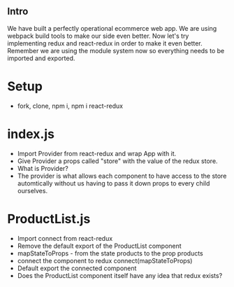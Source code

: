 ## Intro
We have built a perfectly operational ecommerce web app. We are using webpack build tools to make our side even better. Now let's try implementing redux and react-redux in order to make it even better. Remember we are using the module system now so everything needs to be imported and exported. 

# Setup
* fork, clone, npm i, npm i react-redux

# index.js
* Import Provider from react-redux and wrap App with it.
* Give Provider a props called "store" with the value of the redux store.
* What is Provider?
* The provider is what allows each component to have access to the store automtically without us having to pass it down props to every child ourselves.

# ProductList.js
* Import connect from react-redux
* Remove the default export of the ProductList component
* mapStateToProps  - from the state products to the prop products
* connect the component to redux connect(mapStateToProps)
* Default export the connected component
* Does the ProductList component itself have any idea that redux exists?
